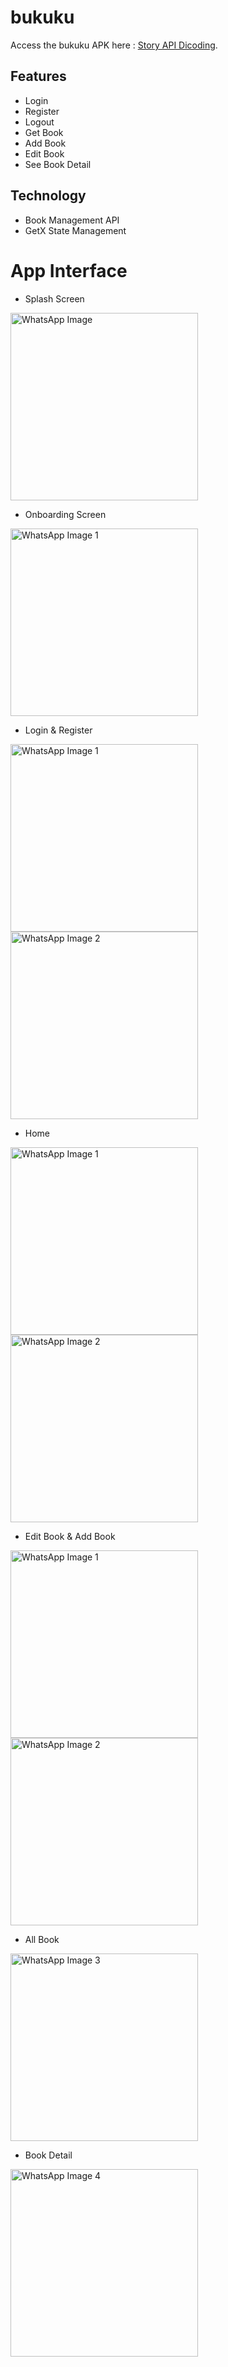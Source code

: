 # bukuku
Access the bukuku APK here : [Story API Dicoding](https://drive.google.com/drive/folders/1uBJGICwern57fcznFu2HxNLy4OVd0pWF?usp=sharing).

## Features
- Login
- Register
- Logout
- Get Book
- Add Book
- Edit Book
- See Book Detail
  
## Technology
- Book Management API 
- GetX State Management

# App Interface
* Splash Screen
<img src="https://github.com/3henzijuandri3/bukuku/assets/89207690/9cb3d943-3a3d-43ad-9ef2-2e77254fbacd" alt="WhatsApp Image" width="300">

<br>

* Onboarding Screen
<img src="https://github.com/3henzijuandri3/bukuku/assets/89207690/3d5e6282-fdb5-4b30-97d6-db6a6db65cb2" alt="WhatsApp Image 1" width="300">

<br>

* Login & Register
<img src="https://github.com/3henzijuandri3/bukuku/assets/89207690/9dbcb16f-ba4b-463d-8e38-6cf0992d3d2e" alt="WhatsApp Image 1" width="300">
<img src="https://github.com/3henzijuandri3/bukuku/assets/89207690/4b0ea124-e02c-4599-90e6-18ac7b652320" alt="WhatsApp Image 2" width="300">

<br>

* Home
<img src="https://github.com/3henzijuandri3/bukuku/assets/89207690/4a81bfd2-3615-4320-bc32-7fda674546e1" alt="WhatsApp Image 1" width="300">
<img src="https://github.com/3henzijuandri3/bukuku/assets/89207690/f3fca827-a485-4acd-a6fd-f2bab5139aab" alt="WhatsApp Image 2" width="300">

<br>

* Edit Book & Add Book
<img src="https://github.com/3henzijuandri3/bukuku/assets/89207690/6b4ef872-1ca5-495b-89ce-f48ea42b20bc" alt="WhatsApp Image 1" width="300">
<img src="https://github.com/3henzijuandri3/bukuku/assets/89207690/4fa0abd0-a4ff-468c-aade-936f76d8d3b8" alt="WhatsApp Image 2" width="300">

<br>

* All Book
<img src="https://github.com/3henzijuandri3/bukuku/assets/89207690/5bb16b9b-cdb2-4a64-b487-99a67f80980e" alt="WhatsApp Image 3" width="300">

  <br>
  
* Book Detail
<img src="https://github.com/3henzijuandri3/bukuku/assets/89207690/fb8a3e7b-0f3a-465e-b586-a8d73ebcd493" alt="WhatsApp Image 4" width="300">
